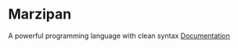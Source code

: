 # Marzipan
A powerful programming language with clean syntax
[Documentation](https://github.com/SanguineEpoch/marzipan-docs)
